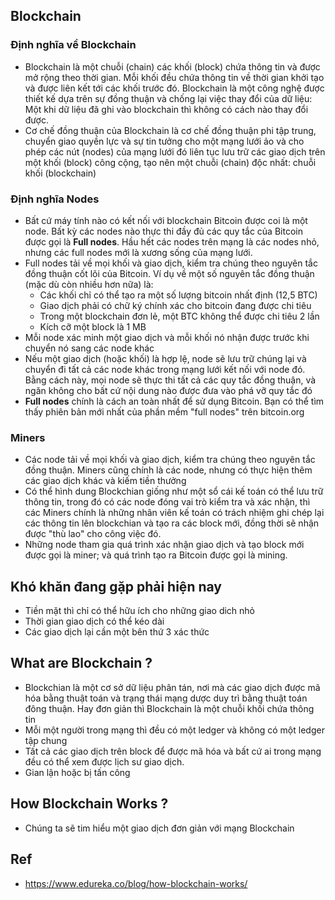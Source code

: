 ## Blockchain
### Định nghĩa về Blockchain
* Blockchain là một chuỗi (chain) các khối (block) chứa thông tin và được mở rộng theo thời gian. Mỗi khối đều chứa thông tin về thời gian khởi tạo và được liên kết tới các khối trước đó. Blockchain là một công nghệ được thiết kế dựa trên sự đồng thuận và chống lại việc thay đổi của dữ liệu: Một khi dữ liệu đã ghi vào blockchain thì không có cách nào thay đổi được.
* Cơ chế đồng thuận của Blockchain là cơ chế đồng thuận phi tập trung, chuyển giao quyền lực và sự tin tưởng cho một mạng lưới ảo và cho phép các nút (nodes) của mạng lưới đó liên tục lưu trữ các giao dịch trên một khối (block) công cộng, tạo nên một chuỗi (chain) độc nhất: chuỗi khối (blockchain)
### Định nghĩa Nodes
* Bất cứ máy tính nào có kết nối với blockchain Bitcoin được coi là một node. Bất kỳ các nodes nào thực thi đầy đủ các quy tắc của Bitcoin được gọi là **Full nodes**. Hầu hết các nodes trên mạng là các nodes nhỏ, nhưng các full nodes mới là xương sống của mạng lưới.
* Full nodes tải về mọi khối và giao dịch, kiểm tra chúng theo nguyên tắc đồng thuận cốt lõi của Bitcoin. Ví dụ về một số nguyên tắc đồng thuận (mặc dù còn nhiều hơn nữa) là:
  + Các khối chỉ có thể tạo ra một số lượng bitcoin nhất định (12,5 BTC)
  + Giao dịch phải có chữ ký chính xác cho bitcoin đang được chi tiêu
  + Trong một blockchain đơn lẻ, một BTC không thể được chi tiêu 2 lần
  + Kích cỡ một block là 1 MB
* Mỗi node xác minh một giao dịch và mỗi khối nó nhận được trước khi chuyển nó sang các node khác
* Nếu một giao dịch (hoặc khối) là hợp lệ, node sẽ lưu trữ chúng lại và chuyển đi tất cả các node khác trong mạng lưới kết nối với node đó. Bằng cách này, mọi node sẽ thực thi tất cả các quy tắc đồng thuận, và ngăn không cho bất cứ nội dung nào được đưa vào phá vỡ quy tắc đó
* **Full nodes** chính là cách an toàn nhất để sử dụng Bitcoin. Bạn có thể tìm thấy phiên bản mới nhất của phần mềm "full nodes" trên bitcoin.org
### Miners
* Các node tải về mọi khối và giao dịch, kiểm tra chúng theo nguyên tắc đồng thuận. Miners cũng chính là các node, nhưng có thực hiện thêm các giao dịch khác và kiếm tiền thưởng
* Có thể hình dung Blockchian giống như một sổ cái kế toán có thể lưu trữ thông tin, trong đó có các node đóng vai trò kiểm tra và xác nhận, thì các Miners chính là những nhân viên kế toán có trách nhiệm ghi chép lại các thông tin lên blockchian và tạo ra các block mới, đồng thời sẽ nhận được "thù lao" cho công việc đó.
* Những node tham gia quá trình xác nhận giao dịch và tạo block mới được gọi là miner; và quá trình tạo ra Bitcoin được gọi là mining.

## Khó khăn đang gặp phải hiện nay
* Tiền mặt thì chỉ có thể hữu ích cho những giao dich nhỏ
* Thời gian giao dịch có thể kéo dài
* Các giao dịch lại cần một bên thứ 3 xác thức

## What are Blockchain ?
* Blockchian là một cơ sở dữ liệu phân tán, nơi mà các giao dịch được mã hóa bằng thuật toán và trạng thái mạng dược duy trì bằng thuật toán đông thuận. Hay đơn giản thì Blockchain là một chuỗi khối chứa thông tin
* Mỗi một người trong mạng thì đều có một ledger và không có một ledger tập chung
* Tất cả các giao dịch trên block để được mã hóa và bất cứ ai trong mạng đều có thể xem được lịch sư giao dịch.
* Gian lận hoặc bị tấn công

## How Blockchain Works ?
* Chúng ta sẽ tim hiểu một giao dịch đơn giản với mạng Blockchain

## Ref
* https://www.edureka.co/blog/how-blockchain-works/